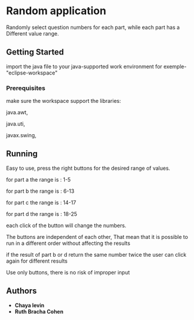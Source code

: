 # Random application

Randomly select question numbers for each part, while each part has a Different value range. 

## Getting Started

import the java file to your java-supported work environment 
for exemple- "eclipse-workspace"


### Prerequisites

make sure the workspace support the libraries: 

java.awt,

java.uti,

javax.swing,



## Running 

Easy to use, press the right buttons for the desired range of values.

for part a the range is : 1-5

for part b the range is : 6-13

for part c the range is : 14-17

for part d the range is : 18-25

each click of the button will change the numbers.

The buttons are independent of each other,
That mean that it is possible to run in a different order without affecting the results

if the result of part b or d return the same number twice the user can click again for different results

Use only buttons, there is no risk of improper input


## Authors

* **Chaya levin** 
* **Ruth Bracha Cohen** 





